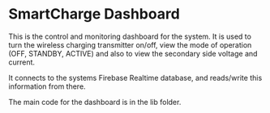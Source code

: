 # SmartCharge Dashboard

This is the control and monitoring dashboard for the system. It is used to turn the wireless charging transmitter on/off, view the mode of operation (OFF, STANDBY, ACTIVE) and also to view the secondary side voltage and current.

It connects to the systems Firebase Realtime database, and reads/write this information from there.

The main code for the dashboard is in the lib folder.
